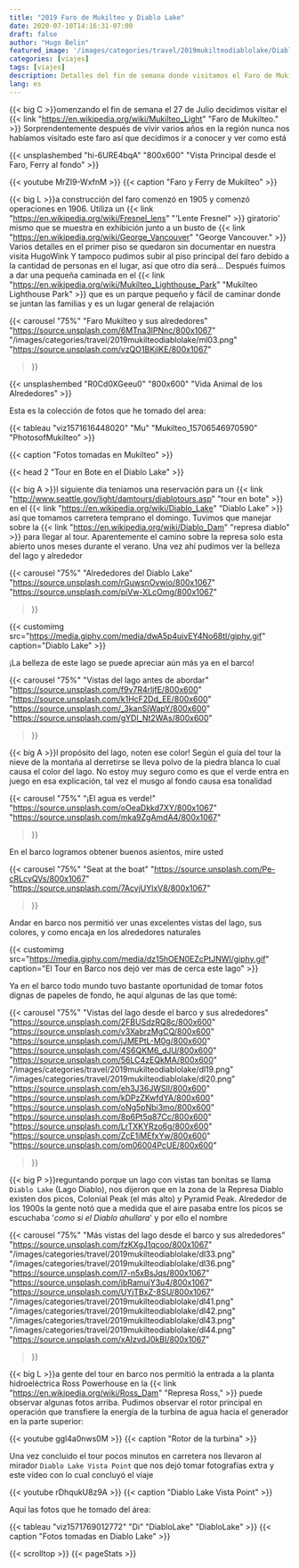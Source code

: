 ```yaml
---
title: "2019 Faro de Mukilteo y Diablo Lake"
date: 2020-07-10T14:16:31-07:00
draft: false
author: "Hugo Belin"
featured_image: '/images/categories/travel/2019mukilteodiablolake/DiabloLake39.jpg'
categories: [viajes]
tags: [viajes]
description: Detalles del fin de semana donde visitamos el Faro de Mukilteo así como un paseo en bote en el Diablo Lake
lang: es
---
```


{{< big C >}}omenzando el fin de semana el 27 de Julio decidimos visitar el {{< link "https://en.wikipedia.org/wiki/Mukilteo_Light" "Faro de Mukilteo." >}}
Sorprendentemente después de vivir varios años en la región nunca nos habíamos visitado este faro así que decidimos ir a conocer y ver como está

{{< unsplashembed "hi-6URE4bqA" "800x600" "Vista Principal desde el Faro, Ferry al fondo" >}}

{{< youtube MrZI9-WxfnM >}}
{{< caption "Faro y Ferry de Mukilteo" >}}

{{< big L >}}a construcción del faro comenzó en 1905 y comenzó operaciones en 1906. Utiliza un {{< link "https://en.wikipedia.org/wiki/Fresnel_lens" "'Lente Fresnel" >}} 
giratorio' mismo que se muestra en exhibición junto a un busto de {{< link "https://en.wikipedia.org/wiki/George_Vancouver" "George Vancouver." >}} 
Varios detalles en el primer piso se quedaron sin documentar en nuestra visita HugoWink Y tampoco pudimos subir al piso principal del faro debido a la cantidad 
de personas en el lugar, así que otro día será... Después fuimos a dar una pequeña caminada en el 
{{< link "https://en.wikipedia.org/wiki/Mukilteo_Lighthouse_Park" "Mukilteo Lighthouse Park" >}} que es un parque pequeño y fácil de caminar donde se 
juntan las familias y es un lugar general de relajación

{{< carousel "75%" "Faro Mukilteo y sus alrededores"
"https://source.unsplash.com/6MTna3lPNnc/800x1067"
"/images/categories/travel/2019mukilteodiablolake/ml03.png"
"https://source.unsplash.com/vzQO1BKjlKE/800x1067"
>}}

{{< unsplashembed "R0Cd0XGeeu0" "800x600" "Vida Animal de los Alrededores" >}}

Esta es la colección de fotos que he tomado del area:

{{< tableau "viz1571616448020" "Mu" "Mukilteo_15706546970590" "PhotosofMukilteo" >}}

{{< caption "Fotos tomadas en Mukilteo" >}}

{{< head 2 "Tour en Bote en el Diablo Lake" >}}

{{< big A >}}l siguiente día teníamos una reservación para un {{< link "http://www.seattle.gov/light/damtours/diablotours.asp" "tour en bote" >}} en el 
{{< link "https://en.wikipedia.org/wiki/Diablo_Lake" "Diablo Lake" >}} así que tomamos carretera temprano el domingo. Tuvimos que manejar sobre la 
{{< link "https://en.wikipedia.org/wiki/Diablo_Dam" "represa diablo" >}} para llegar al tour. Aparentemente el camino sobre la represa solo esta 
abierto unos meses durante el verano. Una vez ahí pudimos ver la belleza del lago y alrededor

{{< carousel "75%" "Alrededores del Diablo Lake"
"https://source.unsplash.com/rGuwsnOvwio/800x1067"
"https://source.unsplash.com/piVw-XLcOmg/800x1067"
>}}

{{< customimg src="https://media.giphy.com/media/dwA5p4uivEY4No68tI/giphy.gif" caption="Diablo Lake" >}}

¡La belleza de este lago se puede apreciar aún más ya en el barco!

{{< carousel "75%" "Vistas del lago antes de abordar"
"https://source.unsplash.com/f9v7R4rljfE/800x600"
"https://source.unsplash.com/k1HcF2Dd_EE/800x600"
"https://source.unsplash.com/_3kanSjWapY/800x600"
"https://source.unsplash.com/gYDl_Nt2WAs/800x600"
>}}

{{< big A >}}l propósito del lago, noten ese color! Según el guía del tour la nieve de la montaña al derretirse se lleva polvo de la piedra blanca lo cual causa 
el color del lago. No estoy muy seguro como es que el verde entra en juego en esa explicación, tal vez el musgo al fondo causa esa tonalidad

{{< carousel "75%" "¡El agua es verde!"
"https://source.unsplash.com/oOeaDkkd7XY/800x1067"
"https://source.unsplash.com/mka9ZgAmdA4/800x1067"
>}}

En el barco logramos obtener buenos asientos, mire usted

{{< carousel "75%" "Seat at the boat"
"https://source.unsplash.com/Pe-cRLcvQVs/800x1067"
"https://source.unsplash.com/7AcvjUYlxV8/800x1067"
>}}

Andar en barco nos permitió ver unas excelentes vistas del lago, sus colores, y como encaja en los alrededores naturales

{{< customimg src="https://media.giphy.com/media/dz15hOEN0EZcPtJNWl/giphy.gif" caption="El Tour en Barco nos dejó ver mas de cerca este lago" >}}

Ya en el barco todo mundo tuvo bastante oportunidad de tomar fotos dignas de papeles de fondo, he aquí algunas de las que tomé:

{{< carousel "75%" "Vistas del lago desde el barco y sus alrededores"
"https://source.unsplash.com/2FBUSdzRQ8c/800x600"
"https://source.unsplash.com/v3XabrzMgCQ/800x600"
"https://source.unsplash.com/jJMEPtL-M0g/800x600"
"https://source.unsplash.com/4S6QKM6_dJU/800x600"
"https://source.unsplash.com/56LC4zEQkMA/800x600"
"/images/categories/travel/2019mukilteodiablolake/dl19.png"
"/images/categories/travel/2019mukilteodiablolake/dl20.png"
"https://source.unsplash.com/eh3J36JWSlI/800x600"
"https://source.unsplash.com/kDPzZKwfdYA/800x600"
"https://source.unsplash.com/oNg5pNbi3mo/800x600"
"https://source.unsplash.com/8p6Pt5q87Cc/800x600"
"https://source.unsplash.com/LrTXKYRzo6g/800x600"
"https://source.unsplash.com/ZcE1iMEfxYw/800x600"
"https://source.unsplash.com/om06004PcUE/800x600"
>}}

{{< big P >}}reguntando porque un lago con vistas tan bonitas se llama `Diablo Lake` (Lago Diablo), nos dijeron que en la zona de la Represa Diablo existen dos picos, 
Colonial Peak (el más alto) y Pyramid Peak. Alrededor de los 1900s la gente notó que a medida que el aire pasaba entre los picos se escuchaba '_como 
si el Diablo ahullara_' y por ello el nombre

{{< carousel "75%" "Más vistas del lago desde el barco y sus alrededores"
"https://source.unsplash.com/fzKXgJ1qcoo/800x1067"
"/images/categories/travel/2019mukilteodiablolake/dl33.png"
"/images/categories/travel/2019mukilteodiablolake/dl36.png"
"https://source.unsplash.com/l7-n5xBsJqs/800x1067"
"https://source.unsplash.com/jbRamujY3u4/800x1067"
"https://source.unsplash.com/UYjTBxZ-8SU/800x1067"
"/images/categories/travel/2019mukilteodiablolake/dl41.png"
"/images/categories/travel/2019mukilteodiablolake/dl42.png"
"/images/categories/travel/2019mukilteodiablolake/dl43.png"
"/images/categories/travel/2019mukilteodiablolake/dl44.png"
"https://source.unsplash.com/xAIzvdJ0kBI/800x1067"
>}}

{{< big L >}}a gente del tour en barco nos permitió la entrada a la planta hidroeléctrica Ross Powerhouse en la 
{{< link "https://en.wikipedia.org/wiki/Ross_Dam" "Represa Ross," >}} puede observar algunas fotos arriba. Pudimos observar el rotor principal en 
operación que transfiere la energía de la turbina de agua hacia el generador en la parte superior:

{{< youtube ggl4a0nws0M >}}
{{< caption "Rotor de la turbina" >}}

Una vez concluido el tour pocos minutos en carretera nos llevaron al mirador `Diablo Lake Vista Point` que nos dejó tomar fotografías extra y 
este vídeo con lo cual concluyó el viaje

{{< youtube rDhqukU8z9A >}}
{{< caption "Diablo Lake Vista Point" >}}

Aqui las fotos que he tomado del área:

{{< tableau "viz1571769012772" "Di" "DiabloLake" "DiabloLake" >}}
{{< caption "Fotos tomadas en Diablo Lake" >}}

{{< scrolltop >}}
{{< pageStats >}}
